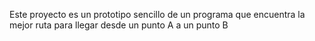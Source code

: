 Este proyecto es un prototipo sencillo de un programa que encuentra la mejor ruta para llegar desde un punto A a un punto B
